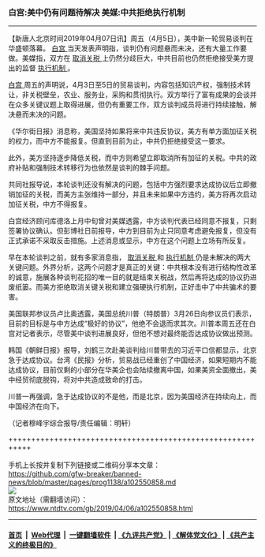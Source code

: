 ### 白宫:美中仍有问题待解决 美媒:中共拒绝执行机制
------------------------

<div class="post_content" itemprop="articleBody">
 <p>
  【新唐人北京时间2019年04月07日讯】周五（4月5日），美中新一轮贸易谈判在华盛顿落幕。
  <a href="https://www.ntdtv.com/gb/白宫.htm">
   白宫
  </a>
  当天发表声明指，谈判仍有问题悬而未决，还有大量工作要做。美媒指，双方在
  <a href="https://www.ntdtv.com/gb/取消关税.htm">
   取消关税
  </a>
  上仍然分歧巨大，中共目前也仍然拒绝接受美方提出的监督
  <a href="https://www.ntdtv.com/gb/执行机制.htm">
   执行机制
  </a>
  。
 </p>
 <p>
  <a href="https://www.ntdtv.com/gb/白宫.htm">
   白宫
  </a>
  周五的声明说，4月3日至5日的贸易谈判，内容包括知识产权，强制技术转让，非关税壁垒，农业、服务业，采购和贯彻执行。双方举行了富有成果的会谈并在众多关键议题上取得进展，但仍有重要工作，双方谈判成员将进行持续接触，解决悬而未决的问题。
 </p>
 <p>
  《华尔街日报》消息称，美国坚持如果将来中共违反协议，美方有单方面加征关税的权力，而中方不能报复。但直到目前为止，中共仍拒绝接受这一要求。
 </p>
 <p>
  此外，美方坚持逐步降低关税，而中方则希望立即取消所有加征的关税。中共的政府补贴和强制技术转移行为也依然是谈判的棘手问题。
 </p>
 <p>
  共同社报导说，本轮谈判还没有解决的问题，包括中方强烈要求达成协议后立即撤销加征的关税，而美方主张维持一部分，并且未来如果中方违约，美方将再次启动加征关税，中方不得报复。
 </p>
 <p>
  白宫经济顾问库德洛上月中旬曾对美媒透露，中方谈判代表已经同意不报复，只剩签署协议确认。但彭博社日前报导，中方到目前为止只同意考虑避免报复，但没有正式承诺不采取反击措施。上述消息或显示，中方在这个问题上立场有所反复。
 </p>
 <p>
  早在本轮谈判之前，就有多家消息指，
  <a href="https://www.ntdtv.com/gb/取消关税.htm">
   取消关税
  </a>
  和
  <a href="https://www.ntdtv.com/gb/执行机制.htm">
   执行机制
  </a>
  仍是未解决的两大关键问题。外界分析，这两个问题才是真正的关键：中共根本没有进行结构性改革的诚意，施展各种谈判花招的唯一目的就是结束关税战，然后再将达成的协议扔进废纸篓。而美方拒绝取消关键关税和建立强硬执行机制，正好击中了中共骗术的要害。
 </p>
 <p>
  美国联邦参议员卢比奥透露，美国总统川普（特朗普）3月26日向参议员们表示，目前的目标是与中方达成“极好的协议”，他绝不会退而求其次。川普本周五还在白宫对记者表示，尽管美中谈判进展良好，但他不想对最终能否达成协议做出预测。
 </p>
 <p>
  韩国《朝鲜日报》报导，刘鹤三次赴美谈判给川普带去的习近平口信都显示，北京急于达成协议。台湾《民报》分析，贸易战已经重创了中国经济，如果短期内不能达成协议，目前仅剩的小部分在华美企也会陆续撤离中国，如果美资全面撤出，美中经贸彻底脱钩，将对中共造成致命的打击。
 </p>
 <p>
  川普一再强调，急于达成协议的不是他，而是北京，因为美国经济在持续向上，而中国经济在向下。
 </p>
 <p>
  （记者穆峰宇综合报导/责任编辑：明轩）
 </p>
 <div class="single_ad">
 </div>
</div>

+++++++++++++++++++++++++++++++++++++++++++++++++++++++++++<br/><br/>
手机上长按并复制下列链接或二维码分享本文章：<br/>
https://github.com/gfw-breaker/banned-news/blob/master/pages/prog1138/a102550858.md <br/>
<a href='https://github.com/gfw-breaker/banned-news/blob/master/pages/prog1138/a102550858.md'><img src='https://github.com/gfw-breaker/banned-news/blob/master/pages/prog1138/a102550858.md.png'/></a> <br/>
原文地址（需翻墙访问）：https://www.ntdtv.com/gb/2019/04/06/a102550858.html


------------------------
#### [首页](https://github.com/gfw-breaker/banned-news/blob/master/README.md) &nbsp;|&nbsp; [Web代理](https://github.com/labour-camp/helloworld) &nbsp;|&nbsp; [一键翻墙软件](https://github.com/gfw-breaker/nogfw/blob/master/README.md) &nbsp;| [《九评共产党》](https://github.com/gfw-breaker/9ping.md/blob/master/README.md#九评之一评共产党是什么) | [《解体党文化》](https://github.com/gfw-breaker/jtdwh.md/blob/master/README.md) | [《共产主义的终极目的》](https://github.com/gfw-breaker/gczydzjmd.md/blob/master/README.md)

